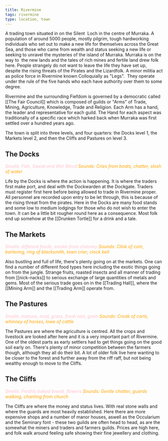 ```yaml
---
title: Rivermine
tags: rivermine
type: location, town
---
```


A trading town situated in on the Silent  Loch in the centre of Murraka. A population of around 5000 people, mostly pilgrim, tough hardworking individuals who set out to make a new life for themselves across the Great Sea, and those who came from wealth and status seeking a new life or seeking to unravel the mysteries of the island of Murraka. Murraka is on the way to  the new lands and the tales of rich mines and fertile land drew folk here. People strangely do not want to leave the life they have set up, despite the rising threats of the Pirates and the Lizardfolk. A minor militia act as police force in Rivermine known Colloquially as "Legs".  They operate under the rule of the five hands who each have authority over them to some degree.

Rivermine and the surrounding Fiefdom is governed by a democratic called [[The Fair Council]] which is composed of guilds or "Arms" of Trade, Mining, Agriculture, Knowledge, Trade and Religion. Each Arm has a hand, the leader and representative for each guild. The Hand for each aspect was traditionally of a specific race which harked back when Murraka was first settled over a hundred years ago.

The town is split into three levels, and four quarters: the Docks level 1, the Markets level 2, and then the Cliffs and Pastures on level 3.

## The Docks  
<span style="color: pink; font-style:italic">Smells: Fish, Sweat and Wet Wood</span>
<span style="color: orange; font-style:italic">Sounds:  Cries from boats, chatter, slosh of water</span>

Life by the Docks is where the action is happening. It is where the traders first make port, and deal with the Dockwarden at the Dockgate. Traders must register first here before being allowed to trade in Rivermine proper. All personnel are recorded upon entry to be let through, this is because of the rising threat from the pirates. Here in the Docks are many food stands and some low to medium lodgings for those who do not wish to enter the town. It can be a little bit rougher round here as a consequence. Most folk end up somehow at the [[Drunken Tortle]] for a drink and a tale.

## The Markets
<span style="color: pink; font-style:italic">Smells:  different foods, smoke from chimney</span>
<span style="color: orange; font-style:italic">Sounds: Clink of coin, bartering, ring of blacksmith, town crier, clock bell</span>

Also bustling and full of life, there's plenty going on at the markets. One can find a number of different food types here including the exotic things going on from the jungle. Strange fruits, roasted insects and all manner of trading from [[nick-nacks]] to serious exchange of large quantities of metals and  gems. Most of the serious trade goes on in the [[Trading Hall]], where the [[Mining Arm]] and the [[Trading Arm]] operate from.

## The Pastures
<span style="color: pink; font-style:italic">Smells:  manure, mud, grass, fresh rain, grain</span>
<span style="color: orange; font-style:italic">Sounds: Creak of carts, whinney of horses, lowe of cattle</span>

The Pastures are where the agriculture is centred. All the crops and livestock are looked after here and it is a very important part of Rivermine. One of the oldest parts as early settlers had to get things going on the good soil early on. There's plenty of minor competition between the farmers though, although they all do their bit. A lot of older folk live here wanting to be closer to the forest and further away from the riff raff, but not being wealthy enough to move to the Cliffs.

## The Cliffs
<span style="color: pink; font-style:italic">Smells:  Freshly baked bread, flowers</span>
<span style="color: orange; font-style:italic">Sounds: Gentle chatter, guards walking, chanting from church</span>

The Cliffs are where the money and status lives. With real stone walls and where the guards are most heavily established. Here there are more expensive shops and a number of manor houses, aswell as the Occularium and the Seminary font - these two guilds are often head to head, as are the somewhat the miners and traders and farmers guilds. Prices are high here, and folk walk around feeling safe showing their fine jewellery and clothing.